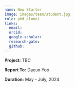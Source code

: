 ```yaml
---
name: New Starter
image: images/team/student.jpg
role: phd_alumni
links:
  email:
  orcid:
  google-scholar:
  research-gate:
  github:
---
```


<strong>Project:</strong> TBC <br>

<strong>Report To:</strong> Daeun Yoo <br>

<strong>Duration:</strong> May - July, 2024

